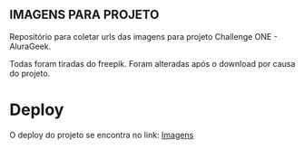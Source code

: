 ## IMAGENS PARA PROJETO

Repositório para coletar urls das imagens para projeto Challenge ONE - AluraGeek.

Todas foram tiradas do freepik. Foram alteradas após o download por causa do projeto.

# Deploy

<p>O deploy do projeto se encontra no link: <a href="https://imagens-urls.vercel.app/">Imagens</a></p>
